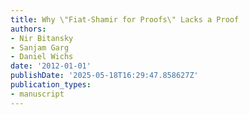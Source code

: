 ```yaml
---
title: Why \"Fiat-Shamir for Proofs\" Lacks a Proof
authors:
- Nir Bitansky
- Sanjam Garg
- Daniel Wichs
date: '2012-01-01'
publishDate: '2025-05-18T16:29:47.858627Z'
publication_types:
- manuscript
---
```

